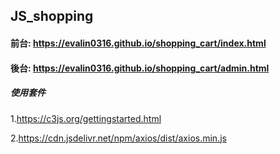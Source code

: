 ## JS_shopping
 
#### 前台: https://evalin0316.github.io/shopping_cart/index.html

#### 後台: https://evalin0316.github.io/shopping_cart/admin.html


##### 使用套件
1.https://c3js.org/gettingstarted.html

2.https://cdn.jsdelivr.net/npm/axios/dist/axios.min.js

